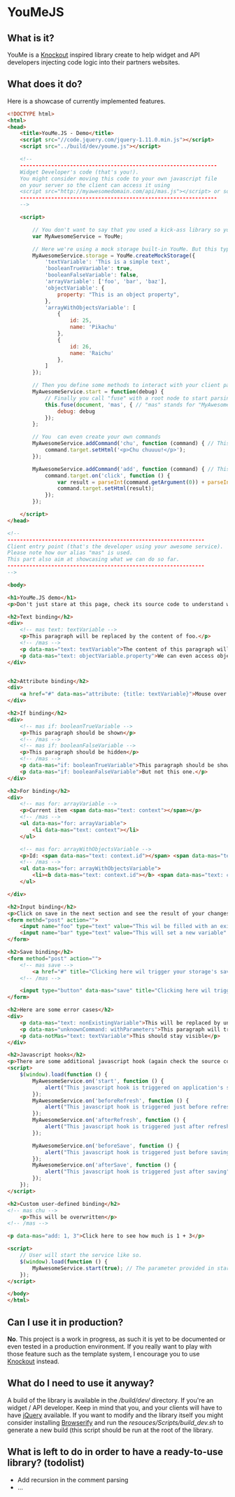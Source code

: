 YouMeJS
===

What is it?
---

YouMe is a [Knockout](https://github.com/knockout/knockout) inspired library create to help widget and API developers injecting code logic into their partners websites.


What does it do?
---

Here is a showcase of currently implemented features.

```html
<!DOCTYPE html>
<html>
<head>
    <title>YouMe.JS - Demo</title>
    <script src="//code.jquery.com/jquery-1.11.0.min.js"></script>
    <script src="../build/dev/youme.js"></script>

    <!--
    ---------------------------------------------------------------
    Widget Developer's code (that's you!).
    You might consider moving this code to your own javascript file
    on your server so the client can access it using
    <script src="http://myawesomedomain.com/api/mas.js"></script> or something.
    ---------------------------------------------------------------
    -->

    <script>

        // You don't want to say that you used a kick-ass library so you create an alias.
        var MyAwesomeService = YouMe;

        // Here we're using a mock storage built-in YouMe. But this typically the class (or object) that you want to write on your own to handle API call
        MyAwesomeService.storage = YouMe.createMockStorage({
            'textVariable': 'This is a simple text',
            'booleanTrueVariable': true,
            'booleanFalseVariable': false,
            'arrayVariable': ['foo', 'bar', 'baz'],
            'objectVariable': {
                property: "This is an object property",
            },
            'arrayWithObjectsVariable': [
                {
                    id: 25,
                    name: 'Pikachu'
                },
                {
                    id: 26,
                    name: 'Raichu'
                },
            ]
        });

        // Then you define some methods to interact with your client pages.
        MyAwesomeService.start = function(debug) {
            // Finally you call "fuse" with a root node to start parsing, a a custom alias (see client code below)
            this.fuse(document, 'mas', { // "mas" stands for "MyAwesomeService"... Obviously.
                debug: debug
            });
        };

        // You  can even create your own commands
        MyAwesomeService.addCommand('chu', function (command) { // This one will replace a content by a paragraph with some text
            command.target.setHtml('<p>Chu chuuuu!</p>');
        });

        MyAwesomeService.addCommand('add', function (command) { // This one willadd numbers passed as arguments.
            command.target.on('click', function () {
                var result = parseInt(command.getArgument(0)) + parseInt(command.getArgument(1));
                command.target.setHtml(result);
            });
        });

    </script>
</head>

<!--
---------------------------------------------------------------
Client entry point (that's the developer using your awesome service).
Please note how our alias "mas" is used.
This part also aim at showcasing what we can do so far.
---------------------------------------------------------------
-->

<body>

<h1>YouMe.JS demo</h1>
<p>Don't just stare at this page, check its source code to understand what's happening.</p>

<h2>Text binding</h2>
<div>
    <!-- mas text: textVariable -->
    <p>This paragraph will be replaced by the content of foo.</p>
    <!-- /mas -->
    <p data-mas="text: textVariable">The content of this paragraph will be replace by the content of textVariable</p>
    <p data-mas="text: objectVariable.property">We can even access object properties</p>
</div>


<h2>Attribute binding</h2>
<div>
    <a href="#" data-mas="attribute: {title: textVariable}">Mouse over to see a tooltip set using the binding system.</a>
</div>

<h2>If binding</h2>
<div>
    <!-- mas if: booleanTrueVariable -->
    <p>This paragraph should be shown</p>
    <!-- /mas -->
    <!-- mas if: booleanFalseVariable -->
    <p>This paragraph should be hidden</p>
    <!-- /mas -->
    <p data-mas="if: booleanTrueVariable">This paragraph should be shown</p>
    <p data-mas="if: booleanFalseVariable">But not this one.</p>
</div>

<h2>For binding</h2>
<div>
    <!-- mas for: arrayVariable -->
    <p>Current item <span data-mas="text: context"></span></p>
    <!-- /mas -->
    <ul data-mas="for: arrayVariable">
        <li data-mas="text: context"></li>
    </ul>

    <!-- mas for: arrayWithObjectsVariable -->
    <p>Id: <span data-mas="text: context.id"></span> <span data-mas="text: context.name"></span></p>
    <!-- /mas -->
    <ul data-mas="for: arrayWithObjectsVariable">
        <li><b data-mas="text: context.id"></b> <span data-mas="text: context.name"></span></li>
    </ul>

</div>

<h2>Input binding</h2>
<p>Click on save in the next section and see the result of your changes</p>
<form methd="post" action="">
    <input name="foo" type="text" value="This wil be filled with an existing variable and changing it will overwrite its content" data-mas="input: textVariable" />
    <input name="bar" type="text" value="This will set a new variable" data-mas="input: userDefinedTextVariable" />
</form>

<h2>Save binding</h2>
<form method="post" action="">
    <!-- mas save -->
        <a href="#" title="Clicking here wil trigger your storage's save method." >Save link</a>
    <!-- /mas -->

    <input type="button" data-mas="save" title="Clicking here wil trigger your storage's save method." value="Save button" />
</form>

<h2>Here are some error cases</h2>
<div>
    <p data-mas="text: nonExistingVariable">This will be replaced by undefined.</p>
    <p data-mas="unknownCommand: withParameters">This paragraph will trigger an unknown command warning</p>
    <p data-notMas="text: textVariable">This should stay visible</p>
</div>

<h2>Javascript hooks</h2>
<p>There are some additional javascript hook (again check the source code of the page to see what's going on here)</p>
<script>
    $(window).load(function () {
        MyAwesomeService.on('start', function () {
            alert("This javascript hook is triggered on application's start (but before any refresh)") ;
        });
        MyAwesomeService.on('beforeRefresh', function () {
            alert("This javascript hook is triggered just before refreshing") ;
        });
        MyAwesomeService.on('afterRefresh', function () {
            alert("This javascript hook is triggered just after refreshing") ;
        });

        MyAwesomeService.on('beforeSave', function () {
            alert("This javascript hook is triggered just before saving") ;
        });
        MyAwesomeService.on('afterSave', function () {
            alert("This javascript hook is triggered just after saving") ;
        });
    });
</script>

<h2>Custom user-defined binding</h2>
<!-- mas chu -->
    <p>This will be overwritten</p>
<!-- /mas -->

<p data-mas="add: 1, 3">Click here to see how much is 1 + 3</p>

<script>
    // User will start the service like so.
    $(window).load(function () {
        MyAwesomeService.start(true); // The parameter provided in start() is a debug flag... But that's your (widget developer) decision.
    });
</script>

</body>
</html>


```


Can I use it in production?
---

**No**. This project is a work in progress, as such it is yet to be documented or even tested in a production environment.
If you really want to play with those feature such as the template system, I encourage you to use [Knockout](https://github.com/knockout/knockout) instead.


What do I need to use it anyway?
---

A build of the library is available in the */build/dev/* directory.
If you're an widget / API developer. Keep in mind that you, and your clients will have to have [jQuery](https://github.com/jquery/jquery) available.
If you want to modify and the library itself you might consider installing [Browserify](https://github.com/substack/node-browserify) and run the *resouces/Scripts/build_dev.sh* to generate a new build (this script should be run at the root of the library.


What is left to do in order to have a ready-to-use library? (todolist)
---

- Add recursion in the comment parsing
- ...

